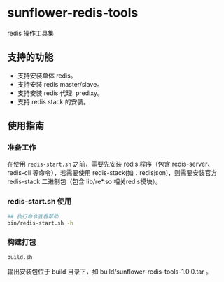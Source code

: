 # sunflower-redis-tools
redis 操作工具集

## 支持的功能
- 支持安装单体 redis。
- 支持安装 redis master/slave。
- 支持安装 redis 代理: predixy。
- 支持 redis stack 的安装。

## 使用指南
### 准备工作
在使用 `redis-start.sh` 之前，需要先安装 redis 程序（包含 redis-server、redis-cli 等命令），若需要使用 redis-stack(如：redisjson)，则需要安装官方 redis-stack 二进制包（包含 lib/re*.so 相关redis模块）。
### redis-start.sh 使用
```bash
## 执行命令查看帮助
bin/redis-start.sh -h
```

### 构建打包
```bash
build.sh
```
输出安装包位于 build 目录下，如 build/sunflower-redis-tools-1.0.0.tar 。